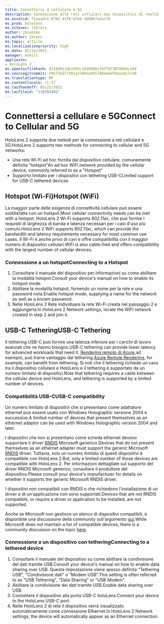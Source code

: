 ```yaml
---
title: Connettersi a cellulare e 5G
description: Connessione alle reti cellulari dai dispositivi di realtà mista HoloLens.
ms.assetid: f1aaadce-8762-41f8-bfeb-3b6067a2ec78
ms.prod: hololens
ms.sitesec: library
author: jbienzms
ms.author: jbienz
ms.topic: article
ms.localizationpriority: high
ms.date: 02/24/2021
manager: evmill
appliesto:
- HoloLens 2
ms.openlocfilehash: 8318d011d6a593c1036b6bcf6f7973870b0dc294
ms.sourcegitcommit: 29573e577381a23891e9557884a6dfdaac0c1c48
ms.translationtype: MT
ms.contentlocale: it-IT
ms.lasthandoff: 05/25/2021
ms.locfileid: "110397492"
---
```

# <a name="connect-to-cellular-and-5g"></a><span data-ttu-id="e1369-103">Connettersi a cellulare e 5G</span><span class="sxs-lookup"><span data-stu-id="e1369-103">Connect to Cellular and 5G</span></span>

<span data-ttu-id="e1369-104">HoloLens 2 supporta due metodi per la connessione a reti cellulare e 5G:</span><span class="sxs-lookup"><span data-stu-id="e1369-104">HoloLens 2 supports two methods for connecting to cellular and 5G networks:</span></span>

- <span data-ttu-id="e1369-105">Una rete Wi-Fi ad hoc fornita dal dispositivo cellulare, comunemente definita "hotspot"</span><span class="sxs-lookup"><span data-stu-id="e1369-105">An ad hoc WiFi network provided by the cellular device, commonly referred to as a "Hotspot"</span></span>
- <span data-ttu-id="e1369-106">Supporto limitato per i dispositivi con tethering USB-C</span><span class="sxs-lookup"><span data-stu-id="e1369-106">Limited support for USB-C tethered devices</span></span>

## <a name="hotspot-wifi"></a><span data-ttu-id="e1369-107">Hotspot (Wi-Fi)</span><span class="sxs-lookup"><span data-stu-id="e1369-107">Hotspot (WiFi)</span></span>

<span data-ttu-id="e1369-108">La maggior parte delle esigenze di connettività cellulare può essere soddisfatta con un hotspot.</span><span class="sxs-lookup"><span data-stu-id="e1369-108">Most cellular connectivity needs can be met with a hotspot.</span></span> <span data-ttu-id="e1369-109">HoloLens 2 Wi-Fi supporta 802.11ac, che può fornire i requisiti di larghezza di banda e latenza necessari per i casi d'uso più comuni.</span><span class="sxs-lookup"><span data-stu-id="e1369-109">HoloLens 2 WiFi supports 802.11ac, which can provide the bandwidth and latency requirements necessary for most common use cases.</span></span> <span data-ttu-id="e1369-110">Il Wi-Fi è anche privo di cavi e offre compatibilità con il maggior numero di dispositivi cellulari.</span><span class="sxs-lookup"><span data-stu-id="e1369-110">WiFi is also cable-free and offers compatibility with the largest number of cellular devices.</span></span>

### <a name="connecting-to-a-hotspot"></a><span data-ttu-id="e1369-111">Connessione a un hotspot</span><span class="sxs-lookup"><span data-stu-id="e1369-111">Connecting to a Hotspot</span></span>

1. <span data-ttu-id="e1369-112">Consultare il manuale del dispositivo per informazioni su come abilitare la modalità hotspot.</span><span class="sxs-lookup"><span data-stu-id="e1369-112">Consult your device's manual on how to enable its hotspot mode.</span></span>
1. <span data-ttu-id="e1369-113">Abilitare la modalità hotspot, fornendo un nome per la rete e una password nota.</span><span class="sxs-lookup"><span data-stu-id="e1369-113">Enable hotspot mode, supplying a name for the network as well as a known password.</span></span>
1. <span data-ttu-id="e1369-114">Nelle HoloLens 2 Rete individuare la rete Wi-Fi creata nel passaggio 2 e aggiungerla.</span><span class="sxs-lookup"><span data-stu-id="e1369-114">In HoloLens 2 Network settings, locate the WiFi network created in step 2 and join it.</span></span>

## <a name="usb-c-tethering"></a><span data-ttu-id="e1369-115">USB-C Tethering</span><span class="sxs-lookup"><span data-stu-id="e1369-115">USB-C Tethering</span></span>

<span data-ttu-id="e1369-116">Il tethering USB-C può fornire una latenza inferiore per i carichi di lavoro avanzati che ne hanno bisogno.</span><span class="sxs-lookup"><span data-stu-id="e1369-116">USB-C tethering can provide lower latency for advanced workloads that need it.</span></span> <span data-ttu-id="e1369-117">[Rendering remoto di Azure,](https://azure.microsoft.com/services/remote-rendering)ad esempio, può trarre vantaggio dal tethering.</span><span class="sxs-lookup"><span data-stu-id="e1369-117">[Azure Remote Rendering](https://azure.microsoft.com/services/remote-rendering), for example, can benefit from tethering.</span></span> <span data-ttu-id="e1369-118">Si noti che il tethering richiede un cavo tra il dispositivo cellulare e HoloLens e il tethering è supportato da un numero limitato di dispositivi.</span><span class="sxs-lookup"><span data-stu-id="e1369-118">Note that tethering requires a cable between the cellular device and HoloLens, and tethering is supported by a limited number of devices.</span></span>

### <a name="usb-c-compatibility"></a><span data-ttu-id="e1369-119">Compatibilità USB-C</span><span class="sxs-lookup"><span data-stu-id="e1369-119">USB-C compatibility</span></span>

<span data-ttu-id="e1369-120">Un numero limitato di dispositivi che si presentano come adattatore ethernet può essere usato con Windows Holographic versione 2004 e successive.</span><span class="sxs-lookup"><span data-stu-id="e1369-120">A limited number of devices that present themselves as an ethernet adaptor can be used with Windows Holographic version 2004 and later.</span></span>

<span data-ttu-id="e1369-121">I dispositivi che non si presentano come scheda ethernet devono supportare il driver [RNDIS](https://docs.microsoft.com/windows-hardware/drivers/network/overview-of-remote-ndis--rndis-) Microsoft generico.</span><span class="sxs-lookup"><span data-stu-id="e1369-121">Devices that do not present themselves as an ethernet adapter must support the generic Microsoft [RNDIS](https://docs.microsoft.com/windows-hardware/drivers/network/overview-of-remote-ndis--rndis-) driver.</span></span> <span data-ttu-id="e1369-122">Tuttavia, solo un numero limitato di questi dispositivi è compatibile con HoloLens 2.</span><span class="sxs-lookup"><span data-stu-id="e1369-122">But, only a limited number of those devices are compatible with HoloLens 2.</span></span> <span data-ttu-id="e1369-123">Per informazioni dettagliate sul supporto del driver RNDIS Microsoft generico, consultare il produttore del dispositivo.</span><span class="sxs-lookup"><span data-stu-id="e1369-123">Please consult your device's manufacturer for details on whether it supports the generic Microsoft RNDIS driver.</span></span>

<span data-ttu-id="e1369-124">I dispositivi non compatibili con RNDIS o che richiedono l'installazione di un driver o di un'applicazione non sono supportati.</span><span class="sxs-lookup"><span data-stu-id="e1369-124">Devices that are not RNDIS compatible, or require a driver or application to be installed, are not supported.</span></span>

<span data-ttu-id="e1369-125">Anche se Microsoft non gestisce un elenco di dispositivi compatibili, è disponibile una discussione della community sull'argomento [qui](https://aka.ms/HLCommunityCell).</span><span class="sxs-lookup"><span data-stu-id="e1369-125">While Microsoft does not maintain a list of compatible devices, there is a community discussion on the topic [here](https://aka.ms/HLCommunityCell).</span></span>

### <a name="connecting-to-a-tethered-device"></a><span data-ttu-id="e1369-126">Connessione a un dispositivo con tethering</span><span class="sxs-lookup"><span data-stu-id="e1369-126">Connecting to a tethered device</span></span>

1. <span data-ttu-id="e1369-127">Consultare il manuale del dispositivo su come abilitare la condivisione dei dati tramite USB.</span><span class="sxs-lookup"><span data-stu-id="e1369-127">Consult your device's manual on how to enable data sharing over USB.</span></span> <span data-ttu-id="e1369-128">Questa impostazione viene spesso definita "Tethering USB", "Condivisione dati" o "Modem USB".</span><span class="sxs-lookup"><span data-stu-id="e1369-128">This setting is often referred to as "USB Tethering", "Data Sharing" or "USB Modem".</span></span>
1. <span data-ttu-id="e1369-129">Abilitare la condivisione dei dati tramite USB.</span><span class="sxs-lookup"><span data-stu-id="e1369-129">Enable data sharing over USB.</span></span>
1. <span data-ttu-id="e1369-130">Connettere il dispositivo alla porta USB-C holoLens.</span><span class="sxs-lookup"><span data-stu-id="e1369-130">Connect your device to the HoloLens USB-C port.</span></span>
1. <span data-ttu-id="e1369-131">Nelle HoloLens 2 di rete il dispositivo verrà visualizzato automaticamente come connessione Ethernet.</span><span class="sxs-lookup"><span data-stu-id="e1369-131">In HoloLens 2 Network settings, the device will automatically appear as an Ethernet connection.</span></span>
